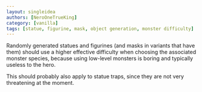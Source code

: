 ```yaml
---
layout: singleidea
authors: [NeroOneTrueKing]
category: [vanilla]
tags: [statue, figurine, mask, object generation, monster difficulty]
---
```

Randomly generated statues and figurines (and masks in variants that have them)
should use a higher effective difficulty when choosing the associated monster
species, because using low-level monsters is boring and typically useless to the
hero.

This should probably also apply to statue traps, since they are not very
threatening at the moment.
